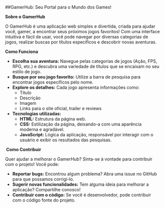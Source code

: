 ##GamerHub: Seu Portal para o Mundo dos Games!

**Sobre o GamerHub**

O GamerHub é uma aplicação web simples e divertida, criada para ajudar você, gamer, a encontrar seus próximos jogos favoritos! Com uma interface intuitiva e fácil de usar, você pode navegar por diversas categorias de jogos, realizar buscas por títulos específicos e descobrir novas aventuras.

**Como Funciona**

* **Escolha sua aventura:** Navegue pelas categorias de jogos (Ação, FPS, RPG, etc.) e descubra uma variedade de títulos que se encaixam no seu estilo de jogo.
* **Busque por seu jogo favorito:** Utilize a barra de pesquisa para encontrar jogos específicos pelo nome.
* **Explore os detalhes:** Cada jogo apresenta informações como:
    * Título
    * Descrição
    * Imagem
    * Links para o site oficial, trailer e reviews
* **Tecnologias utilizadas:**
    * **HTML:** Estrutura da página web.
    * **CSS:** Estilização da página, deixando-a com uma aparência moderna e agradável.
    * **JavaScript:** Lógica da aplicação, responsável por interagir com o usuário e exibir os resultados das pesquisas.

**️ Como Contribuir**

Quer ajudar a melhorar o GamerHub? Sinta-se à vontade para contribuir com o projeto! Você pode:

* **Reportar bugs:** Encontrou algum problema? Abra uma issue no GitHub para que possamos corrigi-lo.
* **Sugerir novas funcionalidades:** Tem alguma ideia para melhorar a aplicação? Compartilhe conosco!
* **Contribuir com o código:** Se você é desenvolvedor, pode contribuir com o código fonte do projeto.
